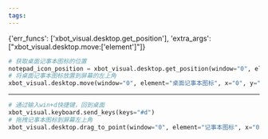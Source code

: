 ```yaml
---
tags:
---
```

{'err_funcs': ['xbot_visual.desktop.get_position'], 'extra_args': ["xbot_visual.desktop.move:['element']"]}
```python
# 获取桌面记事本图标的位置
notepad_icon_position = xbot_visual.desktop.get_position(window="0", element="桌面记事本图标")
# 将桌面记事本图标放置到屏幕的左上角
xbot_visual.desktop.move(window="0", element="桌面记事本图标", x="0", y="0")
```
---
```python
# 通过输入win+d快捷键，回到桌面
xbot_visual.keyboard.send_keys(keys="#d")
# 拖拽记事本图标到屏幕左上角
xbot_visual.desktop.drag_to_point(window="0", element="记事本图标", x="0", y="0")
```
